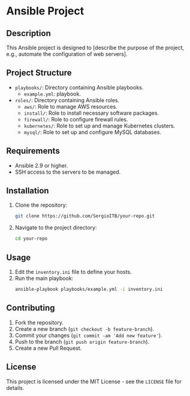 # Ansible Project

## Description
This Ansible project is designed to [describe the purpose of the project, e.g., automate the configuration of web servers].

## Project Structure
- `playbooks/`: Directory containing Ansible playbooks.
  - `example.yml`: playbook.
- `roles/`: Directory containing Ansible roles.
  - `aws/`: Role to manage AWS resources.
  - `install/`: Role to install necessary software packages.
  - `firewall/`: Role to configure firewall rules.
  - `kubernetes/`: Role to set up and manage Kubernetes clusters.
  - `mysql/`: Role to set up and configure MySQL databases.

## Requirements
- Ansible 2.9 or higher.
- SSH access to the servers to be managed.

## Installation
1. Clone the repository:
    ```bash
    git clone https://github.com/SergioITB/your-repo.git
    ```
2. Navigate to the project directory:
    ```bash
    cd your-repo
    ```

## Usage
1. Edit the `inventory.ini` file to define your hosts.
2. Run the main playbook:
    ```bash
    ansible-playbook playbooks/example.yml -i inventory.ini
    ```

## Contributing
1. Fork the repository.
2. Create a new branch (`git checkout -b feature-branch`).
3. Commit your changes (`git commit -am 'Add new feature'`).
4. Push to the branch (`git push origin feature-branch`).
5. Create a new Pull Request.

## License
This project is licensed under the MIT License - see the `LICENSE` file for details.
